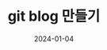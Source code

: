 ---
title: git blog 만들기
excerpt : "git blog 만드는데 나처럼 몇시간 씩 고생한 사람들을 위한 글_환경은 Winodw임"

date: 2024-01-04 
categories: 
 - git blog
tags:
  [Blog]


toc: true
toc_sticky : true

---